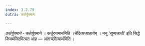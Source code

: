 ```yaml
---
index: 3.2.79
sutra: कर्तर्युपमाने

---
```

_कर्तर्युपमाने_ - कर्तर्युपमाने । कर्तुरुपमानमिति ।चे॑दित्यध्याहार्यम् । ननु 'सुप्यजातौ' इति सिद्धे किमर्थमिदमित्यत आह —  अताच्छील्यार्थमिति ।